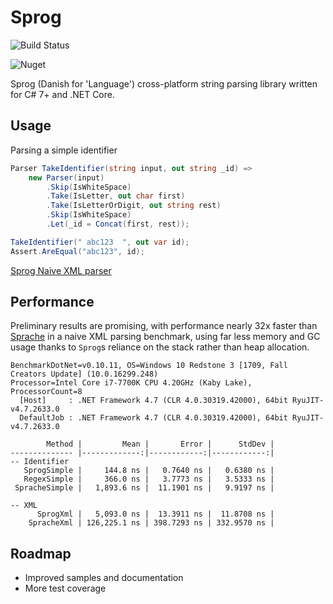 # Sprog 
![Build Status](https://wivuu.visualstudio.com/_apis/public/build/definitions/1d87258d-f96d-4792-bf63-430c8cea1376/7/badge)

![Nuget](https://img.shields.io/nuget/v/wivuu.sprog.svg)

Sprog (Danish for 'Language') cross-platform string parsing library written for C# 7+ and .NET Core.

## Usage

Parsing a simple identifier

```C#
Parser TakeIdentifier(string input, out string _id) =>
    new Parser(input)
        .Skip(IsWhiteSpace)
        .Take(IsLetter, out char first)
        .Take(IsLetterOrDigit, out string rest)
        .Skip(IsWhiteSpace)
        .Let(_id = Concat(first, rest));

TakeIdentifier(" abc123  ", out var id);
Assert.AreEqual("abc123", id);
```

[Sprog Naive XML parser](./Tests/TestXml.cs)

## Performance
Preliminary results are promising, with performance nearly 32x faster than [Sprache](https://github.com/sprache/Sprache/) in a naive XML parsing benchmark, using far less memory and GC usage thanks to `Sprog`s reliance on the stack rather than heap allocation.

```
BenchmarkDotNet=v0.10.11, OS=Windows 10 Redstone 3 [1709, Fall Creators Update] (10.0.16299.248)
Processor=Intel Core i7-7700K CPU 4.20GHz (Kaby Lake), ProcessorCount=8
  [Host]     : .NET Framework 4.7 (CLR 4.0.30319.42000), 64bit RyuJIT-v4.7.2633.0
  DefaultJob : .NET Framework 4.7 (CLR 4.0.30319.42000), 64bit RyuJIT-v4.7.2633.0

        Method |         Mean |       Error |      StdDev |
-------------- |-------------:|------------:|------------:|
-- Identifier
   SprogSimple |     144.8 ns |   0.7640 ns |   0.6380 ns |
   RegexSimple |     366.0 ns |   3.7773 ns |   3.5333 ns |
 SpracheSimple |   1,893.6 ns |  11.1901 ns |   9.9197 ns |

-- XML
      SprogXml |   5,093.0 ns |  13.3911 ns |  11.8708 ns |
    SpracheXml | 126,225.1 ns | 398.7293 ns | 332.9570 ns |
```

## Roadmap
- Improved samples and documentation
- More test coverage
